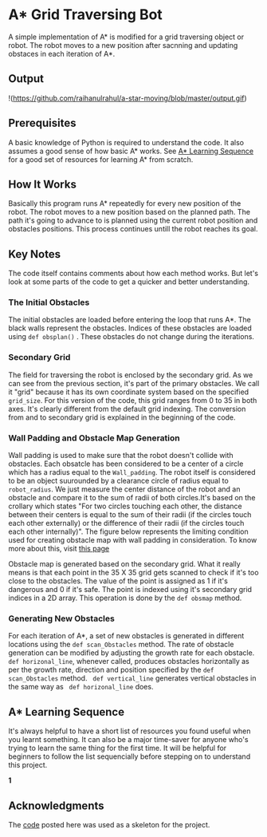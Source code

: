 # A* Grid Traversing Bot

A simple implementation of A* is modified for a grid traversing object or robot. The robot moves to a new position after sacnning and
updating obstaces in each iteration of A*.

## Output

!(https://github.com/raihanulrahul/a-star-moving/blob/master/output.gif)
  
## Prerequisites

A basic knowledge of Python is required to understand the code. It also assumes a good sense of how basic A* works. See [A* Learning Sequence](#a*-learning-sequence) for a good set of resources for learning A* from scratch.

## How It Works

Basically this program runs A* repeatedly for every new position of the robot. The robot moves to a new position based on the 
planned path. The path it's going to advance to is planned using the current robot position and obstacles positions. This process continues untill the robot reaches its goal.

<flowchart here>

## Key Notes

The code itself contains comments about how each method works. But let's look at some parts of the code to get a quicker and better
understanding.

### The Initial Obstacles

The initial obstacles are loaded before entering the loop that runs A*. The black walls represent the obstacles. Indices of these obstacles are loaded using ``` def obsplan() ``` . These obstacles do not change during the iterations.

<screenshot of initial obstacles>
  
### Secondary Grid

The field for traversing the robot is enclosed by the secondary grid. As we can see from the previous section, it's part of the primary obstacles. We call it "grid" because it has its own coordinate system based on the specified ``` grid_size```. For this version of the code, this grid ranges from 0 to 35 in both axes. It's clearly different from the default grid indexing. The conversion from and to secondary grid is explained in the beginning of the code.

<SCREEENSHOT OF SECONDARY GRID>
 
 ### Wall Padding and Obstacle Map Generation
 
 Wall padding is used to make sure that the robot doesn't collide with obstacles. Each obsatcle has been considered to be a center of a circle which has a radius equal to the ```Wall_padding```. The robot itself is considered to be an object suurounded by a clearance circle of radius equal to ```robot_radius```. We just measure the center distance of the robot and an obstacle and compare it to the sum of radii of both circles.It's based on the crollary which states "For two circles touching each other, the distance between their centers is equal to the sum of their radii (if the circles touch each other externally) or the difference of their radii (if the circles touch each other internally)". The figure below represents the limiting condition used for creating obstacle map with wall padding in consideration. To know more about this, visit [this page](https://www.cuemath.com/circles-tangents/circles-touching-each-other/)
  
  Obstacle map is generated based on the secondary grid. What it really means is that each point in the 35 X 35 grid gets scanned to check if it's too close to the obstacles. The value of the point is assigned as 1 if it's dangerous and 0 if it's safe. The point is indexed using it's secondary grid indices in a 2D array. This operation is done by the ```def obsmap``` method.
  
 ### Generating New Obstacles
 
 For each iteration of A*, a set of new obstacles is generated in different locations using the ```def scan_Obstacles``` method. The rate of obstacle generation can be modified by adjusting the growth rate for each obstacle.
``` def horizonal_line```, whenever called, produces obstacles horizontally as per the growth rate, direction and position specified by the ```def scan_Obstacles``` method.
``` def vertical_line``` generates vertical obstacles in the same way as ``` def horizonal_line``` does.

## A* Learning Sequence

It's always helpful to have a short list of resources you found useful when you learnt something. It can also be a major time-saver for anyone who's trying to learn the same thing for the first time. It will be helpful for beginners to follow the list sequencially before stepping on to understand this project.

**1**


## Acknowledgments

The [code](https://github.com/AtsushiSakai/PythonRobotics/tree/master/PathPlanning/AStar) posted here was used as a skeleton for the project.


